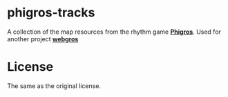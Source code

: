 # phigros-tracks
A collection of the map resources from the rhythm game [**Phigros**](https://pigeon-games.com/phigros). Used for another project [**webgros**](https://github.com/lhy6305/webgros)  
  
# License

The same as the original license.  
